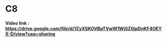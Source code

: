 # C8
#### Video link : https://drive.google.com/file/d/1ZyXSKOVBpTVwW1WjSZ0jpDnKF4OEYX-D/view?usp=sharing
